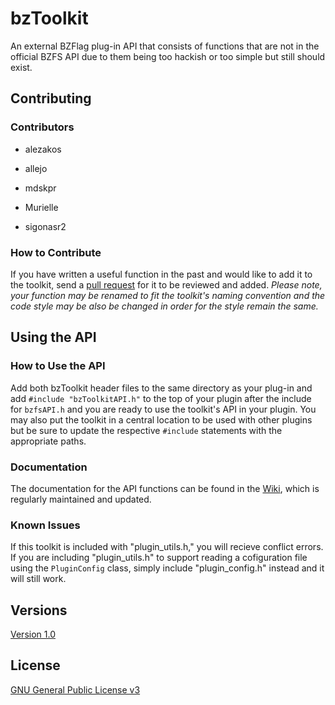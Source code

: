 bzToolkit
=========

An external BZFlag plug-in API that consists of functions that are not in the official BZFS API due to them being too hackish or too simple but still should exist.

Contributing
------------

### Contributors

- alezakos

- allejo

- mdskpr

- Murielle

- sigonasr2  

### How to Contribute

If you have written a useful function in the past and would like to add it to the toolkit, send a [pull request](https://github.com/allejo/bztoolkit/pulls) for it to be reviewed and added. _Please note, your function may be renamed to fit the toolkit's naming convention and the code style may be also be changed in order for the style remain the same._

Using the API
-----

### How to Use the API

Add both bzToolkit header files to the same directory as your plug-in and add `#include "bzToolkitAPI.h"` to the top of your plugin after the include for `bzfsAPI.h` and you are ready to use the toolkit's API in your plugin. You may also put the toolkit in a central location to be used with other plugins but be sure to update the respective `#include` statements with the appropriate paths.

### Documentation

The documentation for the API functions can be found in the [Wiki](https://github.com/allejo/bztoolkit/wiki), which is regularly maintained and updated.

### Known Issues

If this toolkit is included with "plugin_utils.h," you will recieve conflict errors. If you are including "plugin_utils.h" to support reading a cofiguration file using the `PluginConfig` class, simply include "plugin_config.h" instead and it will still work.

## Versions
[Version 1.0](https://github.com/allejo/bztoolkit/releases/tag/v1.0)

## License
[GNU General Public License v3](https://github.com/allejo/bztoolkit/blob/master/LICENSE.markdown)